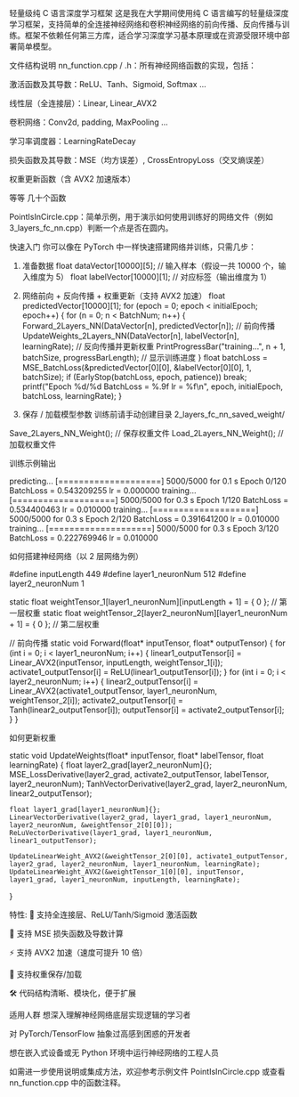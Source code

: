 轻量级纯 C 语言深度学习框架
这是我在大学期间使用纯 C 语言编写的轻量级深度学习框架，支持简单的全连接神经网络和卷积神经网络的前向传播、反向传播与训练。框架不依赖任何第三方库，适合学习深度学习基本原理或在资源受限环境中部署简单模型。

文件结构说明
nn_function.cpp / .h：所有神经网络函数的实现，包括：

激活函数及其导数：ReLU、Tanh、Sigmoid, Softmax ...

线性层（全连接层）：Linear, Linear_AVX2

卷积网络：Conv2d, padding, MaxPooling ...

学习率调度器：LearningRateDecay

损失函数及其导数：MSE（均方误差）, CrossEntropyLoss（交叉熵误差）

权重更新函数（含 AVX2 加速版本）

等等 几十个函数

PointIsInCircle.cpp：简单示例，用于演示如何使用训练好的网络文件（例如 3_layers_fc_nn.cpp）判断一个点是否在圆内。

快速入门
你可以像在 PyTorch 中一样快速搭建网络并训练，只需几步：

1. 准备数据
float dataVector[10000][5];      // 输入样本（假设一共 10000 个，输入维度为 5）
float labelVector[10000][1];     // 对应标签（输出维度为 1）

3. 网络前向 + 反向传播 + 权重更新（支持 AVX2 加速）
float predictedVector[10000][1];
for (epoch = 0; epoch < initialEpoch; epoch++) {
    for (n = 0; n < BatchNum; n++) {
        Forward_2Layers_NN(DataVector[n], predictedVector[n]); // 前向传播
        UpdateWeights_2Layers_NN(DataVector[n], labelVector[n], learningRate); // 反向传播并更新权重
        PrintProgressBar("training...", n + 1, batchSize, progressBarLength); // 显示训练进度
    }
    float batchLoss = MSE_BatchLoss(&predictedVector[0][0], &labelVector[0][0], 1, batchSize);
    if (EarlyStop(batchLoss, epoch, patience)) break;
    printf("Epoch %d/%d  BatchLoss = %.9f  lr = %f\n", epoch, initialEpoch, batchLoss, learningRate);
}

3. 保存 / 加载模型参数
训练前请手动创建目录 2_layers_fc_nn_saved_weight/

Save_2Layers_NN_Weight();  // 保存权重文件
Load_2Layers_NN_Weight();  // 加载权重文件

训练示例输出

predicting...  [====================] 5000/5000  for 0.1 s
Epoch 0/120  BatchLoss = 0.543209255  lr = 0.000000
training...  [====================] 5000/5000  for 0.3 s
Epoch 1/120  BatchLoss = 0.534400463  lr = 0.010000
training...  [====================] 5000/5000  for 0.3 s
Epoch 2/120  BatchLoss = 0.391641200  lr = 0.010000
training...  [====================] 5000/5000  for 0.3 s
Epoch 3/120  BatchLoss = 0.222769946  lr = 0.010000

如何搭建神经网络（以 2 层网络为例）

#define inputLength 449
#define layer1_neuronNum 512
#define layer2_neuronNum 1

static float weightTensor_1[layer1_neuronNum][inputLength + 1] = { 0 }; // 第一层权重
static float weightTensor_2[layer2_neuronNum][layer1_neuronNum + 1] = { 0 }; // 第二层权重

// 前向传播
static void Forward(float* inputTensor, float* outputTensor) {
    for (int i = 0; i < layer1_neuronNum; i++) {
        linear1_outputTensor[i] = Linear_AVX2(inputTensor, inputLength, weightTensor_1[i]);
        activate1_outputTensor[i] = ReLU(linear1_outputTensor[i]);
    }
    for (int i = 0; i < layer2_neuronNum; i++) {
        linear2_outputTensor[i] = Linear_AVX2(activate1_outputTensor, layer1_neuronNum, weightTensor_2[i]);
        activate2_outputTensor[i] = Tanh(linear2_outputTensor[i]);
        outputTensor[i] = activate2_outputTensor[i];
    }
}

如何更新权重

static void UpdateWeights(float* inputTensor, float* labelTensor, float learningRate) {
    float layer2_grad[layer2_neuronNum]{};
    MSE_LossDerivative(layer2_grad, activate2_outputTensor, labelTensor, layer2_neuronNum);
    TanhVectorDerivative(layer2_grad, layer2_neuronNum, linear2_outputTensor);

    float layer1_grad[layer1_neuronNum]{};
    LinearVectorDerivative(layer2_grad, layer1_grad, layer1_neuronNum, layer2_neuronNum, &weightTensor_2[0][0]);
    ReLuVectorDerivative(layer1_grad, layer1_neuronNum, linear1_outputTensor);

    UpdateLinearWeight_AVX2(&weightTensor_2[0][0], activate1_outputTensor, layer2_grad, layer2_neuronNum, layer1_neuronNum, learningRate);
    UpdateLinearWeight_AVX2(&weightTensor_1[0][0], inputTensor, layer1_grad, layer1_neuronNum, inputLength, learningRate);
}

特性:
🧠 支持全连接层、ReLU/Tanh/Sigmoid 激活函数

🧮 支持 MSE 损失函数及导数计算

⚡ 支持 AVX2 加速（速度可提升 10 倍）

💾 支持权重保存/加载

🛠️ 代码结构清晰、模块化，便于扩展

适用人群
想深入理解神经网络底层实现逻辑的学习者

对 PyTorch/TensorFlow 抽象过高感到困惑的开发者

想在嵌入式设备或无 Python 环境中运行神经网络的工程人员

如需进一步使用说明或集成方法，欢迎参考示例文件 PointIsInCircle.cpp 或查看 nn_function.cpp 中的函数注释。
